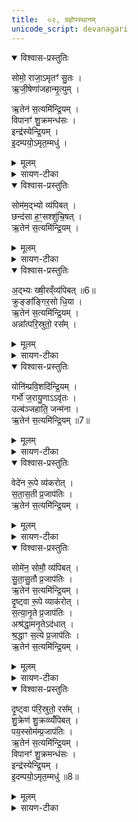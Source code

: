 ```yaml
---
title:  ०२, ग्रहोपस्थानम्
unicode_script: devanagari
---
```



<details open><summary>विश्वास-प्रस्तुतिः</summary>

सोमो॒ राजा॒ऽमृतꣳ॑ सु॒तः ।  
ऋ॒जी॒षेणा॑जहान्मृ॒त्युम् ।  

ऋ॒तेन॑ स॒त्यमि॑न्द्रि॒यम् ।  
विपानꣳ॑ शु॒क्रमन्ध॑सः ।  
इन्द्र॑स्येन्द्रि॒यम् ।  
इ॒दम्पयो॒ऽमृत॒म्मधु॑ ।  
</details>

<details><summary>मूलम्</summary>

सोमो॒ राजा॒ऽमृतꣳ॑ सु॒तः ।  
ऋ॒जी॒षेणा॑जहान्मृ॒त्युम् ।  

ऋ॒तेन॑ स॒त्यमि॑न्द्रि॒यम् ।  
विपानꣳ॑ शु॒क्रमन्ध॑सः ।  
इन्द्र॑स्येन्द्रि॒यम् ।  
इ॒दम्पयो॒ऽमृत॒म्मधु॑ ।  
</details>

<details><summary>सायण-टीका</summary>

(SB) 1प्रथमे ग्रहा उक्ताः । द्वितीये तदुपस्थानमुच्यते । तत्र प्रथमामृचमाह - अयमभिषुतः सोमो राजा स्वयममृतं पीयूषसमानः यथा पीयूषं पिबतोऽपमृत्युर्नास्त्येवं सोमपस्यापि नापमृत्युरित्यर्थः। तत्रायं हेतुः - ऋजीषेण ईदृक्स्थानीयेन नीरसेन मृत्युमजहात् । ऋजीषे ह्यपमृत्युमजहात् । ऋजीषमपमृत्युप्रापकं रसनिस्सरणेन तस्य परित्यागादपमृत्युहेतुः परित्यक्तः । अतोऽयं ऋतेन यज्ञनिष्पादनेन इन्द्रियं इन्द्रियवृद्धिहेतुः तदेतत्सत्यं शपथं करोमीत्यर्थः । अन्धसोऽन्नरसादपि विपानं विशेषेण पानयोग्यं सोमरसरूपममृतम् । अतः शुक्रं शुद्धं योयमिन्द्रस्तस्यापीन्द्रियवृद्धिकारणमिदम् । किंच - इदं द्रव्यं मधु पयो मधुरं क्षीररूपमत एवामृतरूपम् ॥
</details>

<details open><summary>विश्वास-प्रस्तुतिः</summary>

सोम॑म॒द्भ्यो व्य॑पिबत् ।  
छन्द॑सा ह॒ꣳ॒सश्शु॑चि॒षत् ।  
ऋ॒तेन॑ स॒त्यमि॑न्द्रि॒यम् ।  
</details>

<details><summary>मूलम्</summary>

सोम॑म॒द्भ्यो व्य॑पिबत् ।  
छन्द॑सा ह॒ꣳ॒सश्शु॑चि॒षत् ।  
ऋ॒तेन॑ स॒त्यमि॑न्द्रि॒यम् ।  
</details>

<details><summary>सायण-टीका</summary>

2अथ द्वितीयामाह - शुचौ शुद्धप्रदेशे स्वर्गे सीदतीति शुचिषत् हंसः सर्वप्राणिहृदि स्थितो जीवात्मा तद्रूपधारीन्द्रः छन्दसा स्वेच्छया तमिमं सोममद्भ्यः सकाशाद्विभज्यापिबत् । ऋतेन यज्ञद्वारेणेन्द्रियवृद्धिहेतुस्सोमः तदेतत्सत्यम् । तत्र दृष्टान्तः - यथा लोके क्रुङ् क्रौञ्चपक्षी आङ्गिरसः सर्वाङ्गसंबन्धिसारयुक्तः पुष्टशरीर इत्यर्थः । तादृशो धिया स्वबुद्ध्या क्षीरमद्भ्यो विविच्यापिबत् । क्षीरपात्रे स्वमुखे प्रक्षिप्ते सति मुखगताम्लरससंपर्कात्क्षीरांशो जलांशश्चोभौ विविच्येते । तत्र जलभागं परित्यज्य क्षीरभागमेव पिबति । तद्वदयमिन्द्रोपि सोमरसं जलभागाद्विविच्य पिबति । अतो यज्ञद्वारेणेन्द्रियवृद्धिहेतुस्सोमः तदेतत्सत्यम् ।  
</details>

<details open><summary>विश्वास-प्रस्तुतिः</summary>

अ॒द्भ्यः ख्षी॒रव्ँव्य॑पिबत् ॥6॥  
क्रुङ्ङा᳚ङ्गिर॒सो धि॒या ।  
ऋ॒तेन॑ स॒त्यमि॑न्द्रि॒यम् ।  
अन्ना᳚त्परि॒स्रुतो॒ रस᳚म् ।  
</details>

<details><summary>मूलम्</summary>

अ॒द्भ्यः ख्षी॒रव्ँव्य॑पिबत् ॥6॥  
क्रुङ्ङा᳚ङ्गिर॒सो धि॒या ।  
ऋ॒तेन॑ स॒त्यमि॑न्द्रि॒यम् ।  
अन्ना᳚त्परि॒स्रुतो॒ रस᳚म् ।  
</details>

<details><summary>सायण-टीका</summary>

तत्रैवान्यो दृष्टान्त उच्यते - यथा क्षत्रं क्षत्रियजातिः ब्रह्मणा प्रौढेन क्षीराज्यादिना योगात् परितः स्रवतीति परिस्रुदन्नं तस्मादन्नात्संपन्नं रसं पिबति । राजादयो हि भोजनकाले प्रभूते क्षीरे वा व्रीह्याद्यन्नं प्रक्षिप्य तदन्नरसोपेतं क्षीरादिकं पिबति । एवमिन्द्रोऽयमपि सारभूतं रसं पिवति । ऋतेनेति पूर्ववत् ॥

  - +++(अतोऽयं ऋतेन यज्ञनिष्पादनेन इन्द्रियं इन्द्रियवृद्धिहेतुः तदेतत्सत्यं शपथं करोमीत्यर्थः । अन्धसोऽन्नरसादपि विपानं विशेषेण पानयोग्यं सोमरसरूपममृतम् । अतः शुक्रं शुद्धं योयमिन्द्रस्तस्यापीन्द्रियवृद्धिकारणमिदम् । किंच - इदं द्रव्यं मधु पयो मधुरं क्षीररूपमत एवामृतरूपम् ॥)+++
</details>

<details open><summary>विश्वास-प्रस्तुतिः</summary>

योनि॑म्प्रवि॒शदि॑न्द्रि॒यम् ।  
गर्भो॑ ज॒रायु॒णाऽऽवृ॑तः ।  
उल्ब॑ञ्जहाति॒ जन्म॑ना ।  
ऋ॒तेन॑ स॒त्यमि॑न्द्रि॒यम् ॥7॥  
</details>

<details><summary>मूलम्</summary>

योनि॑म्प्रवि॒शदि॑न्द्रि॒यम् ।  
गर्भो॑ ज॒रायु॒णाऽऽवृ॑तः ।  
उल्ब॑ञ्जहाति॒ जन्म॑ना ।  
ऋ॒तेन॑ स॒त्यमि॑न्द्रि॒यम् ॥7॥  
</details>

<details><summary>सायण-टीका</summary>

3अथ तृतीयामाह - यथा लोके स्त्रीयोनिं प्रविशत् पुरुषस्येन्द्रियं रेतो मूत्रं च विभज्य परित्यजति । मूत्रस्य बहिस्त्यागः । रेतसो गर्भाशये त्यागः । तद्रेतःपरिणामो जरायुणा वेष्टितो गर्भो भूत्वा स्वकीयेन जन्मना तदावरणरूपमुल्बं जहाति । एवमिन्द्रोऽप्यसारं परित्यज्यैकस्मिन्नपि पात्रे सारमेव स्वीकरोति । ऋतेनेति पूर्ववत् ।  

  - +++(अतोऽयं ऋतेन यज्ञनिष्पादनेन इन्द्रियं इन्द्रियवृद्धिहेतुः तदेतत्सत्यं शपथं करोमीत्यर्थः । अन्धसोऽन्नरसादपि विपानं विशेषेण पानयोग्यं सोमरसरूपममृतम् । अतः शुक्रं शुद्धं योयमिन्द्रस्तस्यापीन्द्रियवृद्धिकारणमिदम् । किंच - इदं द्रव्यं मधु पयो मधुरं क्षीररूपमत एवामृतरूपम् ॥)+++
</details>

<details open><summary>विश्वास-प्रस्तुतिः</summary>

वेदे॑न रू॒पे व्य॑करोत् ।  
स॒ता॒स॒ती प्र॒जाप॑तिः ।  
ऋ॒तेन॑ स॒त्यमि॑न्द्रि॒यम् ।  
</details>

<details><summary>मूलम्</summary>

वेदे॑न रू॒पे व्य॑करोत् ।  
स॒ता॒स॒ती प्र॒जाप॑तिः ।  
ऋ॒तेन॑ स॒त्यमि॑न्द्रि॒यम् ।  
</details>

<details><summary>सायण-टीका</summary>

यथा प्रजापतिरेकरूपेण वेदेन पर्यालोच्य सतासती पृथिव्यादिसद्रूपं शशविषाणाद्यसद्रूपं च विभज्याकरोत् । तथाऽयमिन्द्रः -सारासारविभागं कृतवान् । ऋतेनेति पूर्ववत् ॥

  - +++(अतोऽयं ऋतेन यज्ञनिष्पादनेन इन्द्रियं इन्द्रियवृद्धिहेतुः तदेतत्सत्यं शपथं करोमीत्यर्थः । अन्धसोऽन्नरसादपि विपानं विशेषेण पानयोग्यं सोमरसरूपममृतम् । अतः शुक्रं शुद्धं योयमिन्द्रस्तस्यापीन्द्रियवृद्धिकारणमिदम् । किंच - इदं द्रव्यं मधु पयो मधुरं क्षीररूपमत एवामृतरूपम् ॥)+++
</details>

<details open><summary>विश्वास-प्रस्तुतिः</summary>

सोमे॑न॒ सोमौ॒ व्य॑पिबत् ।  
सु॒ता॒सु॒तौ प्र॒जाप॑तिः ।  
ऋ॒तेन॑ स॒त्यमि॑न्द्रि॒यम् ।  
दृ॒ष्ट्वा रू॒पे व्याक॑रोत् ।  
स॒त्या॒नृ॒ते प्र॒जाप॑तिः ।  
अश्र॑द्धा॒मनृ॒तेऽद॑धात् ।  
श्र॒द्धाꣳ स॒त्ये प्र॒जाप॑तिः ।  
ऋ॒तेन॑ स॒त्यमि॑न्द्रि॒यम् ।  
</details>

<details><summary>मूलम्</summary>

सोमे॑न॒ सोमौ॒ व्य॑पिबत् ।  
सु॒ता॒सु॒तौ प्र॒जाप॑तिः ।  
ऋ॒तेन॑ स॒त्यमि॑न्द्रि॒यम् ।  
दृ॒ष्ट्वा रू॒पे व्याक॑रोत् ।  
स॒त्या॒नृ॒ते प्र॒जाप॑तिः ।  
अश्र॑द्धा॒मनृ॒तेऽद॑धात् ।  
श्र॒द्धाꣳ स॒त्ये प्र॒जाप॑तिः ।  
ऋ॒तेन॑ स॒त्यमि॑न्द्रि॒यम् ।  
</details>

<details><summary>सायण-टीका</summary>

4अथ चतुर्थीमाह - प्रजापतिरेकरूपेण सोमद्रव्येण युक्तो रसात्मकोऽयं सोमोऽभिषुतो वल्लयात्मकोऽयं सोमो नाभिषुत इति विभज्य तत्र रसात्मकमेवापिवत् । अत्र प्रजापतिशब्देन प्रजापालकत्वादिन्द्रो विवक्षितः । तत्र विभागे दृष्टान्त उच्यते - यथा प्रजापतिः सत्यवदनमनृतवदनं चेत्येवं वचनस्य द्वे रूपे विशेषेण सृष्टवान् । ततोऽनृते प्रजानामश्रद्धामविश्वासं स्थापितवान् । सत्यवचने तु स प्रजापतिर्विश्वासं स्थापितवान् । एवमयमिन्द्रोऽप्यभिषुतमेव पिबति ॥

   +++(अतोऽयं ऋतेन यज्ञनिष्पादनेन इन्द्रियं इन्द्रियवृद्धिहेतुः तदेतत्सत्यं शपथं करोमीत्यर्थः । )+++
</details>

<details open><summary>विश्वास-प्रस्तुतिः</summary>

दृ॒ष्ट्वा प॑रि॒स्रुतो॒ रस᳚म् ।  
शु॒क्रेण॑ शु॒क्रव्व्यँ॑पिबत् ।  
पय॒स्सोम॑म्प्र॒जाप॑तिः ।  
ऋ॒तेन॑ स॒त्यमि॑न्द्रि॒यम् ।  
विपानꣳ॑ शु॒क्रमन्ध॑सः ।  
इन्द्र॑स्येन्द्रि॒यम् ।  
इ॒दम्पयो॒ऽमृत॒म्मधु॑ ॥8॥  
</details>

<details><summary>मूलम्</summary>

दृ॒ष्ट्वा प॑रि॒स्रुतो॒ रस᳚म् ।  
शु॒क्रेण॑ शु॒क्रव्व्यँ॑पिबत् ।  
पय॒स्सोम॑म्प्र॒जाप॑तिः ।  
ऋ॒तेन॑ स॒त्यमि॑न्द्रि॒यम् ।  
विपानꣳ॑ शु॒क्रमन्ध॑सः ।  
इन्द्र॑स्येन्द्रि॒यम् ।  
इ॒दम्पयो॒ऽमृत॒म्मधु॑ ॥8॥  
</details>

<details><summary>सायण-टीका</summary>

5अथ पञ्चमीमाह - प्रजानां पालकोऽयमिन्द्रः परिस्रुत आलवालस्य परितः श्रयणं कुर्वतो द्रव्यस्य रसं दृष्ट्वा तत्र शुक्रेण शुद्धेन द्रव्यान्तरेण सहितं शुद्धद्रव्यान्तरं पयः सोमं च विशेषेणापिबत् । ऋतेनेत्यादिकं प्रथममन्त्रवद्व्याख्येयम् ।  

  -  +++(अतोऽयं ऋतेन यज्ञनिष्पादनेन इन्द्रियं इन्द्रियवृद्धिहेतुः तदेतत्सत्यं शपथं करोमीत्यर्थः । अन्धसोऽन्नरसादपि विपानं विशेषेण पानयोग्यं सोमरसरूपममृतम् । अतः शुक्रं शुद्धं योयमिन्द्रस्तस्यापीन्द्रियवृद्धिकारणमिदम् । किंच - इदं द्रव्यं मधु पयो मधुरं क्षीररूपमत एवामृतरूपम् ॥)+++

तैरेतैः पञ्चभिर्मन्त्रैरुपस्थानं कुर्यात् ॥

इति तैतिरीयब्राह्मणभाष्ये द्वितीयाष्टके षष्ठप्रपाठके द्वितीयोऽनुवाकः ॥  

</details>

